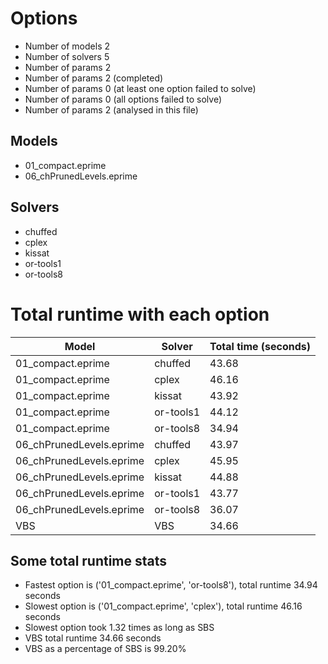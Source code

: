 

# Options


- Number of models         2
- Number of solvers        5
- Number of params         2
- Number of params         2 (completed)
- Number of params         0 (at least one option failed to solve)
- Number of params         0 (all options failed to solve)
- Number of params         2 (analysed in this file)


## Models


 - 01_compact.eprime
 - 06_chPrunedLevels.eprime


## Solvers


 - chuffed
 - cplex
 - kissat
 - or-tools1
 - or-tools8


# Total runtime with each option


 | Model | Solver | Total time (seconds) | 
 | -- | -- | -- | 
 | 01_compact.eprime | chuffed | 43.68 | 
 | 01_compact.eprime | cplex | 46.16 | 
 | 01_compact.eprime | kissat | 43.92 | 
 | 01_compact.eprime | or-tools1 | 44.12 | 
 | 01_compact.eprime | or-tools8 | 34.94 | 
 | 06_chPrunedLevels.eprime | chuffed | 43.97 | 
 | 06_chPrunedLevels.eprime | cplex | 45.95 | 
 | 06_chPrunedLevels.eprime | kissat | 44.88 | 
 | 06_chPrunedLevels.eprime | or-tools1 | 43.77 | 
 | 06_chPrunedLevels.eprime | or-tools8 | 36.07 | 
 | VBS | VBS | 34.66 | 


## Some total runtime stats


 - Fastest option is ('01_compact.eprime', 'or-tools8'), total runtime 34.94 seconds
 - Slowest option is ('01_compact.eprime', 'cplex'), total runtime 46.16 seconds
 - Slowest option took 1.32 times as long as SBS
 - VBS total runtime 34.66 seconds
 - VBS as a percentage of SBS is 99.20%
